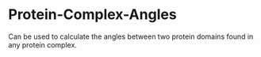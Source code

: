 Protein-Complex-Angles
======================

Can be used to calculate the angles between two protein domains found in any protein complex. 

